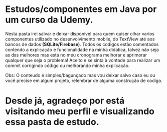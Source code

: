 # Estudos/componentes em Java por um curso da Udemy.

Nesta pasta irei salvar e deixar disponivel para quem quiser olhar varios componentes utilizado no desenvolvimento mobile, do TextView até aos bancos de dados <strong>(SQLite/Firebase)</strong>.
Todos os codigos estão comentados contendo a explicação e funcionalidade na minha didatica, talvez não seja as das melhores mas esta no meu cronograma melhorar e aprimorar qualquer que seja o problema! Aceito e se sinta à vontade para realizar um commit corrigindo código ou melhorando minha explicação.

Obs: O conteudo é simples/bagunçado mas vou deixar salvo caso eu ou você precise em algum projeto, relembrar de alguma construção de codigo.

# Desde já, agradeço por está visitando meu perfil e visualizando essa pasta de estudo.
